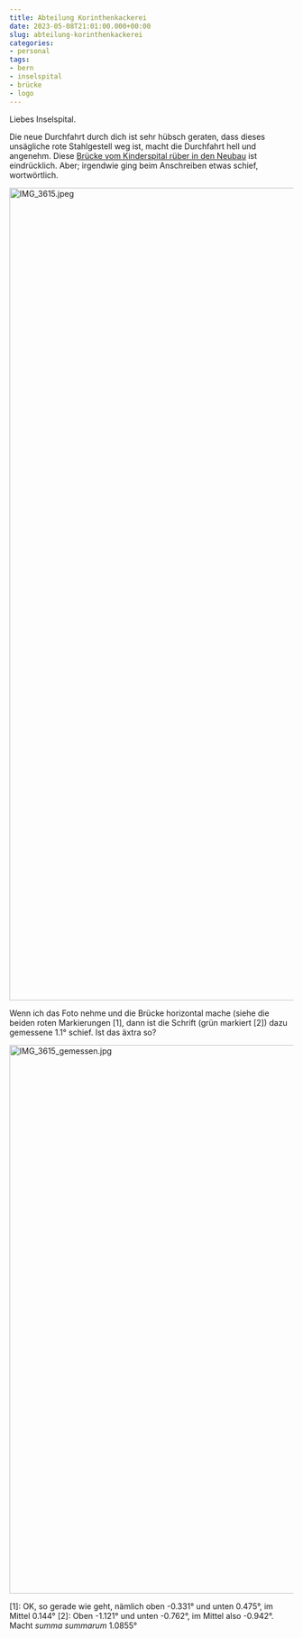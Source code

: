 ```yaml
---
title: Abteilung Korinthenkackerei
date: 2023-05-08T21:01:00.000+00:00
slug: abteilung-korinthenkackerei
categories:
- personal
tags:
- bern
- inselspital
- brücke
- logo
---
```


Liebes Inselspital.

Die neue Durchfahrt durch dich ist sehr hübsch geraten, dass dieses unsägliche rote Stahlgestell weg ist, macht die Durchfahrt hell und angenehm.
Diese <a href="https://www.openstreetmap.org/way/1112226493">Brücke vom Kinderspital rüber in den Neubau</a> ist eindrücklich.
Aber; irgendwie ging beim Anschreiben etwas schief, wortwörtlich.

<img src="https://habi.gna.ch/wp-content/uploads/2023/05/IMG_3615-scaled.jpeg" alt="IMG_3615.jpeg" width="2560" height="1440" class="alignnone size-full wp-image-6406">

Wenn ich das Foto nehme und die Brücke horizontal mache (siehe die beiden roten Markierungen [1], dann ist die Schrift (grün markiert [2]) dazu gemessene 1.1° schief.
Ist das äxtra so?

<img src="https://habi.gna.ch/wp-content/uploads/2023/05/IMG_3615_gemessen-scaled.jpg" alt="IMG_3615_gemessen.jpg" width="2560" height="972" class="alignnone size-full wp-image-6407">

[1]: OK, so gerade wie geht, nämlich oben -0.331° und unten 0.475°, im Mittel 0.144°
[2]: Oben -1.121° und unten -0.762°, im Mittel also -0.942°. Macht <em>summa summarum</em> 1.0855°